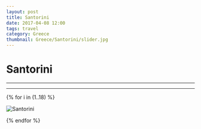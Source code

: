```yaml
---
layout: post
title: Santorini
date: 2017-04-08 12:00
tags: travel
category: Greece
thumbnail: Greece/Santorini/slider.jpg
---
```


# Santorini

---



---

{% for i in (1..18) %}

![Santorini](/assets/img/travel/Greece/Santorini/Santorini-{{i}}.JPG)

{% endfor %}